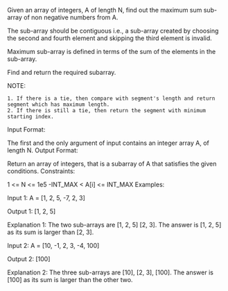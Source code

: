 Given an array of integers, A of length N, find out the maximum sum sub-array of non negative numbers from A.

The sub-array should be contiguous i.e., a sub-array created by choosing the second and fourth element and skipping the third element is invalid.

Maximum sub-array is defined in terms of the sum of the elements in the sub-array.

Find and return the required subarray.

NOTE:

    1. If there is a tie, then compare with segment's length and return segment which has maximum length.
    2. If there is still a tie, then return the segment with minimum starting index.


Input Format:

The first and the only argument of input contains an integer array A, of length N.
Output Format:

Return an array of integers, that is a subarray of A that satisfies the given conditions.
Constraints:

1 <= N <= 1e5
-INT_MAX < A[i] <= INT_MAX
Examples:

Input 1:
A = [1, 2, 5, -7, 2, 3]

Output 1:
[1, 2, 5]

Explanation 1:
The two sub-arrays are [1, 2, 5] [2, 3].
The answer is [1, 2, 5] as its sum is larger than [2, 3].

Input 2:
A = [10, -1, 2, 3, -4, 100]

Output 2:
[100]

Explanation 2:
The three sub-arrays are [10], [2, 3], [100].
The answer is [100] as its sum is larger than the other two.